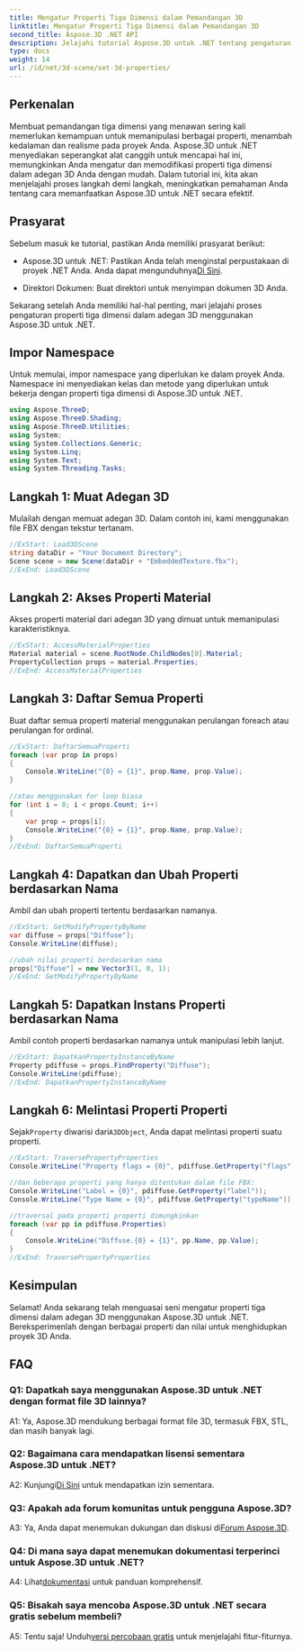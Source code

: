 ```yaml
---
title: Mengatur Properti Tiga Dimensi dalam Pemandangan 3D
linktitle: Mengatur Properti Tiga Dimensi dalam Pemandangan 3D
second_title: Aspose.3D .NET API
description: Jelajahi tutorial Aspose.3D untuk .NET tentang pengaturan properti 3D. Pelajari langkah demi langkah dengan contoh kode. Tingkatkan keterampilan manipulasi adegan 3D Anda.
type: docs
weight: 14
url: /id/net/3d-scene/set-3d-properties/
---
```

## Perkenalan

Membuat pemandangan tiga dimensi yang menawan sering kali memerlukan kemampuan untuk memanipulasi berbagai properti, menambah kedalaman dan realisme pada proyek Anda. Aspose.3D untuk .NET menyediakan seperangkat alat canggih untuk mencapai hal ini, memungkinkan Anda mengatur dan memodifikasi properti tiga dimensi dalam adegan 3D Anda dengan mudah. Dalam tutorial ini, kita akan menjelajahi proses langkah demi langkah, meningkatkan pemahaman Anda tentang cara memanfaatkan Aspose.3D untuk .NET secara efektif.

## Prasyarat

Sebelum masuk ke tutorial, pastikan Anda memiliki prasyarat berikut:

-  Aspose.3D untuk .NET: Pastikan Anda telah menginstal perpustakaan di proyek .NET Anda. Anda dapat mengunduhnya[Di Sini](https://releases.aspose.com/3d/net/).

- Direktori Dokumen: Buat direktori untuk menyimpan dokumen 3D Anda.

Sekarang setelah Anda memiliki hal-hal penting, mari jelajahi proses pengaturan properti tiga dimensi dalam adegan 3D menggunakan Aspose.3D untuk .NET.

## Impor Namespace

Untuk memulai, impor namespace yang diperlukan ke dalam proyek Anda. Namespace ini menyediakan kelas dan metode yang diperlukan untuk bekerja dengan properti tiga dimensi di Aspose.3D untuk .NET.

```csharp
using Aspose.ThreeD;
using Aspose.ThreeD.Shading;
using Aspose.ThreeD.Utilities;
using System;
using System.Collections.Generic;
using System.Linq;
using System.Text;
using System.Threading.Tasks;
```

## Langkah 1: Muat Adegan 3D

Mulailah dengan memuat adegan 3D. Dalam contoh ini, kami menggunakan file FBX dengan tekstur tertanam.

```csharp
//ExStart: Load3DScene
string dataDir = "Your Document Directory";
Scene scene = new Scene(dataDir + "EmbeddedTexture.fbx");
//ExEnd: Load3DScene
```

## Langkah 2: Akses Properti Material

Akses properti material dari adegan 3D yang dimuat untuk memanipulasi karakteristiknya.

```csharp
//ExStart: AccessMaterialProperties
Material material = scene.RootNode.ChildNodes[0].Material;
PropertyCollection props = material.Properties;
//ExEnd: AccessMaterialProperties
```

## Langkah 3: Daftar Semua Properti

Buat daftar semua properti material menggunakan perulangan foreach atau perulangan for ordinal.

```csharp
//ExStart: DaftarSemuaProperti
foreach (var prop in props)
{
    Console.WriteLine("{0} = {1}", prop.Name, prop.Value);
}

//atau menggunakan for loop biasa
for (int i = 0; i < props.Count; i++)
{
    var prop = props[i];
    Console.WriteLine("{0} = {1}", prop.Name, prop.Value);
}
//ExEnd: DaftarSemuaProperti
```

## Langkah 4: Dapatkan dan Ubah Properti berdasarkan Nama

Ambil dan ubah properti tertentu berdasarkan namanya.

```csharp
//ExStart: GetModifyPropertyByName
var diffuse = props["Diffuse"];
Console.WriteLine(diffuse);

//ubah nilai properti berdasarkan nama
props["Diffuse"] = new Vector3(1, 0, 1);
//ExEnd: GetModifyPropertyByName
```

## Langkah 5: Dapatkan Instans Properti berdasarkan Nama

Ambil contoh properti berdasarkan namanya untuk manipulasi lebih lanjut.

```csharp
//ExStart: DapatkanPropertyInstanceByName
Property pdiffuse = props.FindProperty("Diffuse");
Console.WriteLine(pdiffuse);
//ExEnd: DapatkanPropertyInstanceByName
```

## Langkah 6: Melintasi Properti Properti

 Sejak`Property` diwarisi dari`A3DObject`, Anda dapat melintasi properti suatu properti.

```csharp
//ExStart: TraversePropertyProperties
Console.WriteLine("Property flags = {0}", pdiffuse.GetProperty("flags"));

//dan beberapa properti yang hanya ditentukan dalam file FBX:
Console.WriteLine("Label = {0}", pdiffuse.GetProperty("label"));
Console.WriteLine("Type Name = {0}", pdiffuse.GetProperty("typeName"));

//traversal pada properti properti dimungkinkan
foreach (var pp in pdiffuse.Properties)
{
    Console.WriteLine("Diffuse.{0} = {1}", pp.Name, pp.Value);
}
//ExEnd: TraversePropertyProperties
```

## Kesimpulan

Selamat! Anda sekarang telah menguasai seni mengatur properti tiga dimensi dalam adegan 3D menggunakan Aspose.3D untuk .NET. Bereksperimenlah dengan berbagai properti dan nilai untuk menghidupkan proyek 3D Anda.

## FAQ

### Q1: Dapatkah saya menggunakan Aspose.3D untuk .NET dengan format file 3D lainnya?

A1: Ya, Aspose.3D mendukung berbagai format file 3D, termasuk FBX, STL, dan masih banyak lagi.

### Q2: Bagaimana cara mendapatkan lisensi sementara Aspose.3D untuk .NET?

 A2: Kunjungi[Di Sini](https://purchase.aspose.com/temporary-license/) untuk mendapatkan izin sementara.

### Q3: Apakah ada forum komunitas untuk pengguna Aspose.3D?

 A3: Ya, Anda dapat menemukan dukungan dan diskusi di[Forum Aspose.3D](https://forum.aspose.com/c/3d/18).

### Q4: Di mana saya dapat menemukan dokumentasi terperinci untuk Aspose.3D untuk .NET?

 A4: Lihat[dokumentasi](https://reference.aspose.com/3d/net/) untuk panduan komprehensif.

### Q5: Bisakah saya mencoba Aspose.3D untuk .NET secara gratis sebelum membeli?

 A5: Tentu saja! Unduh[versi percobaan gratis](https://releases.aspose.com/) untuk menjelajahi fitur-fiturnya.
